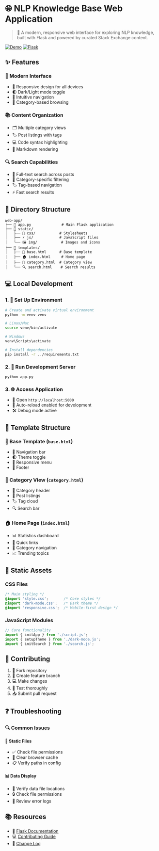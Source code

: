 # 🌐 NLP Knowledge Base Web Application

> 💫 A modern, responsive web interface for exploring NLP knowledge, built with Flask and powered by curated Stack Exchange content.

[![Demo](https://img.shields.io/badge/demo-live-success.svg)](https://nlp-assingment.duckdns.org/)
[![Flask](https://img.shields.io/badge/flask-2.0+-blue.svg)](https://flask.palletsprojects.com/)

## ✨ Features

### 🎨 Modern Interface
- 📱 Responsive design for all devices
- 🌓 Dark/Light mode toggle
- 🧭 Intuitive navigation
- 📂 Category-based browsing

### 📚 Content Organization
- 🗂️ Multiple category views
- 🏷️ Post listings with tags
- 💻 Code syntax highlighting
- 📝 Markdown rendering

### 🔍 Search Capabilities
- 📄 Full-text search across posts
- 🎯 Category-specific filtering
- 🏷️ Tag-based navigation
- ⚡ Fast search results

## 📁 Directory Structure

```
web-app/
├── 🚀 app.py              # Main Flask application
├── 📂 static/            
│   ├── 🎨 css/           # Stylesheets
│   ├── ⚡ js/            # JavaScript files
│   └── 🖼️ img/           # Images and icons
├── 📝 templates/
│   ├── 📄 base.html      # Base template
│   ├── 🏠 index.html     # Home page
│   ├── 📂 category.html  # Category view
│   └── 🔍 search.html    # Search results
```

## 💻 Local Development

### 1. 🔧 Set Up Environment
```bash
# Create and activate virtual environment
python -m venv venv

# Linux/Mac
source venv/bin/activate

# Windows
venv\Scripts\activate

# Install dependencies
pip install -r ../requirements.txt
```

### 2. 🚀 Run Development Server
```bash
python app.py
```

### 3. 🌐 Access Application
- 🔗 Open `http://localhost:5000`
- 🔄 Auto-reload enabled for development
- 🛠️ Debug mode active

## 🎨 Template Structure

### 📄 Base Template (`base.html`)
- 🧭 Navigation bar
- 🌓 Theme toggle
- 📱 Responsive menu
- 👣 Footer

### 📂 Category View (`category.html`)
- 📑 Category header
- 📝 Post listings
- 🏷️ Tag cloud
- 🔍 Search bar

### 🏠 Home Page (`index.html`)
- 📊 Statistics dashboard
- 🔗 Quick links
- 📂 Category navigation
- 📈 Trending topics

## 🎨 Static Assets

### CSS Files
```css
/* Main styling */
@import 'style.css';       /* Core styles */
@import 'dark-mode.css';   /* Dark theme */
@import 'responsive.css';  /* Mobile-first design */
```

### JavaScript Modules
```javascript
// Core functionality
import { initApp } from './script.js';
import { setupTheme } from './dark-mode.js';
import { initSearch } from './search.js';
```

## 🤝 Contributing

1. 🍴 Fork repository
2. 🌿 Create feature branch
3. 💻 Make changes
4. 🧪 Test thoroughly
5. 📤 Submit pull request

## ❓ Troubleshooting

### 🔍 Common Issues

#### 📁 Static Files
- ✅ Check file permissions
- 🔄 Clear browser cache
- 📋 Verify paths in config

#### 📊 Data Display
- 📂 Verify data file locations
- 🔒 Check file permissions
- 📝 Review error logs

## 📚 Resources

- 📖 [Flask Documentation](https://flask.palletsprojects.com/)
- 💻 [Contributing Guide](../CONTRIBUTING.md)
- 📝 [Change Log](../CHANGELOG.md) 
